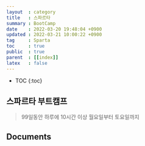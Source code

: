 ```yaml
---
layout  : category 
title   : 스파르타 
summary : BootCamp 
date    : 2022-03-20 19:48:04 +0900
updated : 2022-03-21 10:00:22 +0900
tag     : Sparta 
toc     : true
public  : true
parent  : [[index]] 
latex   : false
---
```

* TOC
{:toc}


## 스파르타 부트캠프
> 99일동안 하루에 10시간 이상 월요일부터 토요일까지


## Documents

